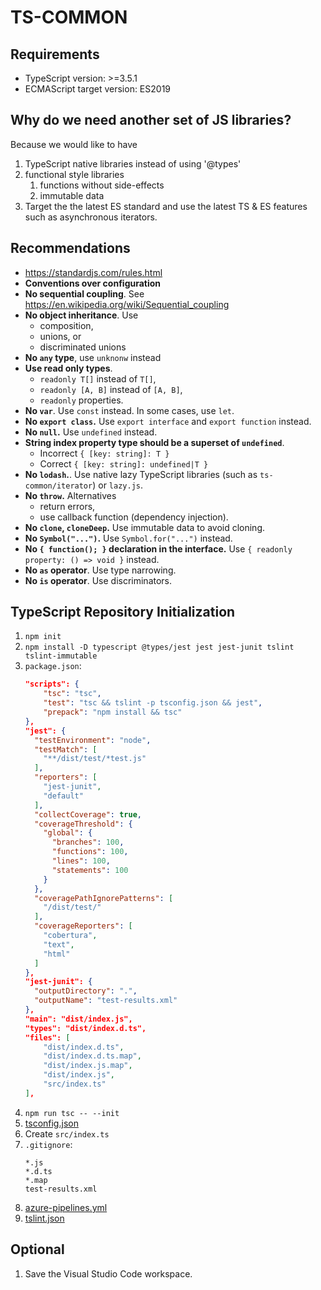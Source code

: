 # TS-COMMON

## Requirements

- TypeScript version: >=3.5.1
- ECMAScript target version: ES2019

## Why do we need another set of JS libraries?

Because we would like to have
1. TypeScript native libraries instead of using '@types'
1. functional style libraries
   1. functions without side-effects
   1. immutable data
1. Target the the latest ES standard and use the latest TS & ES features such as asynchronous iterators.

## Recommendations

- https://standardjs.com/rules.html
- **Conventions over configuration**
- **No sequential coupling**. See https://en.wikipedia.org/wiki/Sequential_coupling
- **No object inheritance**. Use
  - composition,
  - unions, or
  - discriminated unions
- **No `any` type**, use `unknonw` instead
- **Use read only types**.
  - `readonly T[]` instead of `T[]`,
  - `readonly [A, B]` instead of `[A, B]`,
  - `readonly` properties.
- **No `var`**. Use `const` instead. In some cases, use `let`.
- **No `export class`.** Use `export interface` and `export function` instead.
- **No `null`.** Use `undefined` instead.
- **String index property type should be a superset of `undefined`**.
  - Incorrect `{ [key: string]: T }`
  - Correct `{ [key: string]: undefined|T }`
- **No `lodash`.**. Use native lazy TypeScript libraries (such as `ts-common/iterator`) or `lazy.js`.
- **No `throw`.** Alternatives
  - return errors,
  - use callback function (dependency injection).
- **No `clone`, `cloneDeep`.** Use immutable data to avoid cloning.
- **No `Symbol("...")`.** Use `Symbol.for("...")` instead.
- **No `{ function(); }` declaration in the interface.** Use `{ readonly property: () => void }` instead.
- **No `as` operator**. Use type narrowing.
- **No `is` operator**. Use discriminators.

## TypeScript Repository Initialization

1. `npm init`
1. `npm install -D typescript @types/jest jest jest-junit tslint tslint-immutable`
1. `package.json`:
    ```json
    "scripts": {
        "tsc": "tsc",
        "test": "tsc && tslint -p tsconfig.json && jest",
        "prepack": "npm install && tsc"
    },
    "jest": {
      "testEnvironment": "node",
      "testMatch": [
        "**/dist/test/*test.js"
      ],
      "reporters": [
        "jest-junit",
        "default"
      ],
      "collectCoverage": true,
      "coverageThreshold": {
        "global": {
          "branches": 100,
          "functions": 100,
          "lines": 100,
          "statements": 100
        }
      },
      "coveragePathIgnorePatterns": [
        "/dist/test/"
      ],
      "coverageReporters": [
        "cobertura",
        "text",
        "html"
      ]
    },
    "jest-junit": {
      "outputDirectory": ".",
      "outputName": "test-results.xml"
    },
    "main": "dist/index.js",
    "types": "dist/index.d.ts",
    "files": [
        "dist/index.d.ts",
        "dist/index.d.ts.map",
        "dist/index.js.map",
        "dist/index.js",
        "src/index.ts"
    ],
    ```
1. `npm run tsc -- --init`
1. [tsconfig.json](examples/tsconfig.json)
1. Create `src/index.ts`
1. `.gitignore`:
    ```
    *.js
    *.d.ts
    *.map
    test-results.xml
    ```
 1. [azure-pipelines.yml](examples/azure-pipelines.yml)
 1. [tslint.json](examples/tslint.json)

 ## Optional

 1. Save the Visual Studio Code workspace.
